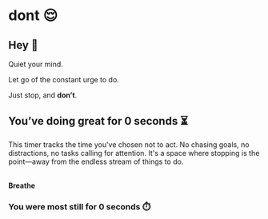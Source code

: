 # dont<span id="task-text"></span><span id="text"></span> 😌

## Hey <span id="name"></span> 👋

Quiet your mind.

Let go of the constant urge to do.

Just stop, and **don’t**.

## You’ve doing great for <span id="counter">0</span> seconds ⏳

This timer tracks the time you've chosen not to act. No chasing goals, no distractions, no tasks calling for attention. It's a space where stopping is the point—away from the endless stream of things to do.

<br>**Breathe** <span id="breathing-box"></span><span id="breathing-state"></span>

### You were most still for <span id="most-dont-time">0</span> seconds ⏱️

<script>
    let idleTime = 0, mostIdleTime = 0, idleInterval;
    let exclamations = 0, maxExclamations = 4, mouseTimeout;

    const text = document.getElementById('text');
    const counterElem = document.getElementById("counter");
    const maxDontTimeElem = document.getElementById("most-dont-time");
    const nameElem = document.getElementById('name');
    const taskTextElem = document.getElementById('task-text');

    let breatheLines = 0, breatheState = 0;
    const maxBreatheLines = 16;
    const breathingBox = document.getElementById('breathing-box');
    const breathingState = document.getElementById('breathing-state');
    const breathingLabels = ["Inhale", "Hold", "Exhale"];
    let breathingInterval;

    function getQueryParameter(name) {
        const urlParams = new URLSearchParams(window.location.search);
        return urlParams.get(name);
    }

    function updateMaxTime() {
        if (idleTime > mostIdleTime) {
            mostIdleTime = idleTime;
            maxDontTimeElem.textContent = mostIdleTime;
        }
    }

    function resetCounter() {
        updateMaxTime();
        idleTime = 0;
        counterElem.textContent = idleTime;
    }

    function updateText() {
        text.textContent = `${'!'.repeat(exclamations)}`;
    }

    const scheduleRemoval = () => {
        if (exclamations > 0) {
            setTimeout(() => {
                exclamations--;
                updateText();
                if (exclamations > 0) scheduleRemoval();
            }, 2000);
        }
    };

    function startIdleTimer() {
        idleInterval = setInterval(() => {
            idleTime++;
            counterElem.textContent = idleTime;
            updateMaxTime();
        }, 1000);
    }

    const updateBreathingBox = () => {
        const boxContent = "+".repeat(breatheLines) + "-".repeat(maxBreatheLines - breatheLines);
        breathingBox.textContent = `[${boxContent}] ${breathingLabels[breatheState]}`;
    };

    const startInhale = () => {
        breatheState = 0;
        breatheLines = 0;
        breathingInterval = setInterval(() => {
            if (breatheLines < maxBreatheLines) {
                breatheLines++;
                updateBreathingBox();
            } else {
                clearInterval(breathingInterval);
                startHold();
            }
        }, 250);
    };

    const startHold = () => {
        breatheState = 1;
        let isBold = false, holdTime = 0;
        updateBreathingBox();
        breathingInterval = setInterval(() => {
            breathingBox.style.fontWeight = isBold ? 'bold' : 'normal';
            isBold = !isBold;
            holdTime++;
            if (holdTime >= 8) {
                clearInterval(breathingInterval);
                startExhale();
            }
        }, 500);
    };

    const startExhale = () => {
        breatheState = 2;
        breathingInterval = setInterval(() => {
            if (breatheLines > 0) {
                breatheLines--;
                updateBreathingBox();
            } else {
                clearInterval(breathingInterval);
                startInhale();
            }
        }, 400);
    };

    document.onclick = () => {
        resetCounter();
        if (exclamations < maxExclamations) {
            exclamations++;
            updateText();
        }
    };

    document.onmousemove = () => {
        clearTimeout(mouseTimeout);
        resetCounter();
        if (exclamations === 0) {
            exclamations++;
            updateText();
        }
        mouseTimeout = setTimeout(() => {
            exclamations--;
            updateText();
            if (exclamations > 0) scheduleRemoval();
        }, 2000);
    };

    window.onload = function() {
        startIdleTimer();
        startInhale();

        // Get and apply query parameters
        const nameParam = getQueryParameter('name');
        const taskParam = getQueryParameter('task');

        if (nameParam) {
            nameElem.textContent = nameParam;
        } else {
            nameElem.textContent = "there";
        }

        if (taskParam) {
            taskTextElem.textContent = ` ${taskParam}`;
        } else {
            taskTextElem.textContent = "";
        }
    };

</script>
